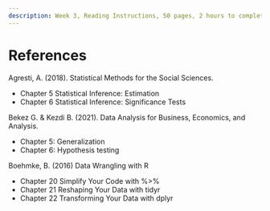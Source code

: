```yaml
---
description: Week 3, Reading Instructions, 50 pages, 2 hours to complete
---
```


# References

Agresti, A. (2018). Statistical Methods for the Social Sciences.

* Chapter 5 Statistical Inference: Estimation
* Chapter 6 Statistical Inference: Significance Tests

Bekez G. & Kezdi B. (2021). Data Analysis for Business, Economics, and Analysis. &#x20;

* Chapter 5: Generalization
* Chapter 6: Hypothesis testing

Boehmke, B. (2016) Data Wrangling with R

* Chapter 20 Simplify Your Code with %>%&#x20;
* Chapter 21 Reshaping Your Data with tidyr&#x20;
* Chapter 22 Transforming Your Data with dplyr

